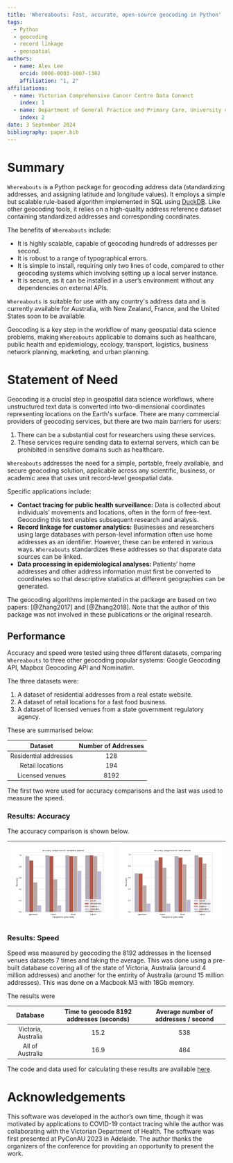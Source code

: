 ```yaml
---
title: 'Whereabouts: Fast, accurate, open-source geocoding in Python'
tags:
  - Python
  - geocoding
  - record linkage
  - geospatial
authors:
  - name: Alex Lee
    orcid: 0000-0003-1007-1382
    affiliation: "1, 2"
affiliations:
  - name: Victorian Comprehensive Cancer Centre Data Connect
    index: 1
  - name: Department of General Practice and Primary Care, University of Melbourne
    index: 2 
date: 3 September 2024
bibliography: paper.bib
---
```


# Summary

`Whereabouts` is a Python package for geocoding address data (standardizing addresses, and assigning latitude and longitude values). It employs a simple but scalable rule-based algorithm implemented in SQL using [DuckDB](https://duckdb.org/). Like other geocoding tools, it relies on a high-quality address reference dataset containing standardized addresses and corresponding coordinates.

The benefits of `Whereabouts` include:

- It is highly scalable, capable of geocoding hundreds of addresses per second.
- It is robust to a range of typographical errors.
- It is simple to install, requiring only two lines of code, compared to other geocoding systems which involving setting up a local server instance.
- It is secure, as it can be installed in a user’s environment without any dependencies on external APIs.

`Whereabouts` is suitable for use with any country's address data and is currently available for Australia, with New Zealand, France, and the United States soon to be available.

Geocoding is a key step in the workflow of many geospatial data science problems, making `Whereabouts` applicable to domains such as healthcare, public health and epidemiology, ecology, transport, logistics, business network planning, marketing, and urban planning.

# Statement of Need

Geocoding is a crucial step in geospatial data science workflows, where unstructured text data is converted into two-dimensional coordinates representing locations on the Earth's surface. There are many commercial providers of geocoding services, but there are two main barriers for users:

1. There can be a substantial cost for researchers using these services.
2. These services require sending data to external servers, which can be prohibited in sensitive domains such as healthcare.

`Whereabouts` addresses the need for a simple, portable, freely available, and secure geocoding solution, applicable across any scientific, business, or academic area that uses unit record-level geospatial data.

Specific applications include:

- **Contact tracing for public health surveillance:** Data is collected about individuals’ movements and locations, often in the form of free-text. Geocoding this text enables subsequent research and analysis.
- **Record linkage for customer analytics:** Businesses and researchers using large databases with person-level information often use home addresses as an identifier. However, these can be entered in various ways. `Whereabouts` standardizes these addresses so that disparate data sources can be linked.
- **Data processing in epidemiological analyses:** Patients’ home addresses and other address information must first be converted to coordinates so that descriptive statistics at different geographies can be generated.

The geocoding algorithms implemented in the package are based on two papers: [@Zhang2017] and [@Zhang2018]. Note that the author of this package was not involved in these publications or the original research.

## Performance

Accuracy and speed were tested using three different datasets, comparing `Whereabouts` to three other geocoding popular systems: Google Geocoding API, Mapbox Geocoding API and Nominatim.

The three datasets were:

1. A dataset of residential addresses from a real estate website.
2. A dataset of retail locations for a fast food business.
3. A dataset of licensed venues from a state government regulatory agency.

These are summarised below:

| Dataset              | Number of Addresses |
|:----------------------:|:---------------------:|
| Residential addresses | 128                 |
| Retail locations      | 194                 |
| Licensed venues       | 8192                |

The first two were used for accuracy comparisons and the last was used to measure the speed.

### Results: Accuracy

The accuracy comparison is shown below.

| ![Figure 1](geocoder_comparison_residential_050924.png) | ![Figure 2](geocoder_comparison_retail_050924.png) |
|:--------------------------------:|:--------------------------------:|

### Results: Speed

Speed was measured by geocoding the 8192 addresses in the licensed venues datasets 7 times and taking the average. This was done using a pre-built database covering all of the state of Victoria, Australia (around 4 million addresses) and another for the entirity of Australia (around 15 million addresses). This was done on a Macbook M3 with 18Gb memory. 

The results were

| Database              | Time to geocode 8192 addresses (seconds) | Average number of addresses / second |
|:----------------------:|:---------------------:| :---------------------: |
| Victoria, Australia | 15.2                 | 538 | 
| All of Australia      | 16.9                 | 484 |

The code and data used for calculating these results are available [here](https://github.com/ajl2718/python_learning/whereabouts_testing/).

# Acknowledgements

This software was developed in the author’s own time, though it was motivated by applications to COVID-19 contact tracing while the author was collaborating with the Victorian Department of Health. The software was first presented at PyConAU 2023 in Adelaide. The author thanks the organizers of the conference for providing an opportunity to present the work.